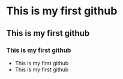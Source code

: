 # This is my first github
## This is my first github
### This is my first github

* This is my first github
* This is my first github

